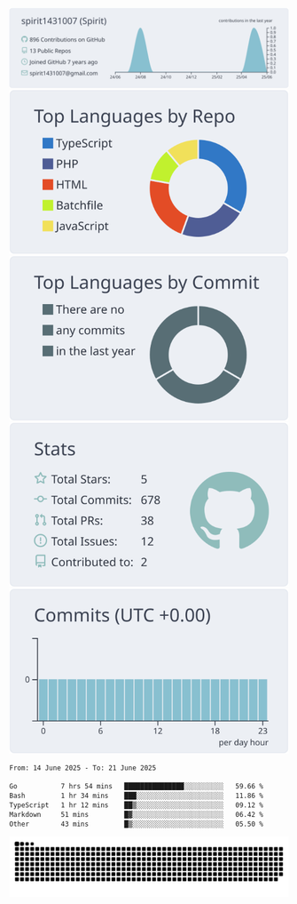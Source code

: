 [![](https://raw.githubusercontent.com/spirit1431007/spirit1431007/master/profile-summary-card-output/nord_bright/0-profile-details.svg)](https://git.io/spiritx)
[![](https://raw.githubusercontent.com/spirit1431007/spirit1431007/master/profile-summary-card-output/nord_bright/1-repos-per-language.svg)](https://git.io/spiritx) [![](https://raw.githubusercontent.com/spirit1431007/spirit1431007/master/profile-summary-card-output/nord_bright/2-most-commit-language.svg)](https://git.io/spiritx)
[![](https://raw.githubusercontent.com/spirit1431007/spirit1431007/master/profile-summary-card-output/nord_bright/3-stats.svg)](https://git.io/spiritx) [![](https://raw.githubusercontent.com/spirit1431007/spirit1431007/master/profile-summary-card-output/nord_bright/4-productive-time.svg)](https://git.io/spiritx)

<!--START_SECTION:waka-->

```txt
From: 14 June 2025 - To: 21 June 2025

Go           7 hrs 54 mins   ███████████████░░░░░░░░░░   59.66 %
Bash         1 hr 34 mins    ███░░░░░░░░░░░░░░░░░░░░░░   11.86 %
TypeScript   1 hr 12 mins    ██▒░░░░░░░░░░░░░░░░░░░░░░   09.12 %
Markdown     51 mins         █▓░░░░░░░░░░░░░░░░░░░░░░░   06.42 %
Other        43 mins         █▒░░░░░░░░░░░░░░░░░░░░░░░   05.50 %
```

<!--END_SECTION:waka-->

![contribution](https://github.com/spirit1431007/spirit1431007/blob/output/github-contribution-grid-snake.svg)
